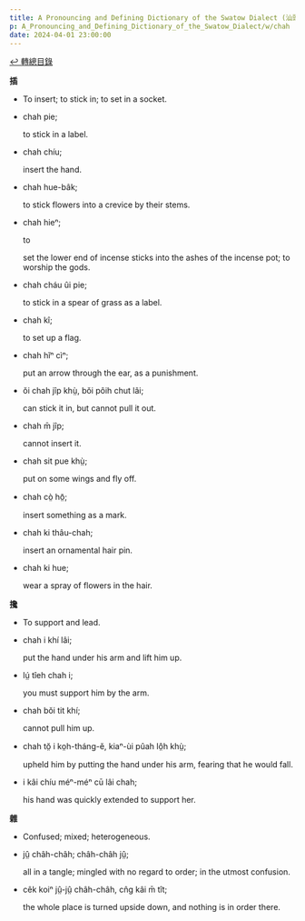 ```yaml
---
title: A Pronouncing and Defining Dictionary of the Swatow Dialect (汕頭方言音義字典) / chah
p: A_Pronouncing_and_Defining_Dictionary_of_the_Swatow_Dialect/w/chah
date: 2024-04-01 23:00:00
---
```


[↩️ 轉總目錄](/A_Pronouncing_and_Defining_Dictionary_of_the_Swatow_Dialect)


**插**
- To insert; to stick in; to set in a socket.

- chah pie;

  to stick in a label.

- chah chíu;

  insert the hand.

- chah hue-bâk;

  to stick flowers into a crevice by their stems.

- chah hieⁿ;

  to 

  set the lower end of incense sticks into the ashes of the incense pot; to worship the gods.

- chah cháu ûi pie;

  to stick in a spear of grass as a label.

- chah kî;

  to set up a flag.

- chah hĭⁿ cìⁿ;

  put an arrow through the ear, as a punishment.

- ŏi chah jîp khṳ̀, bŏi pôih chut lâi;

  can stick it in, but cannot pull it out.

- chah m̄ jîp;

  cannot insert it.

- chah sit pue khṳ̀;

  put on some wings and fly off.

- chah cò̤ hō̤;

  insert something as a mark.

- chah ki thâu-chah;

  insert an ornamental hair pin.

- chah ki hue;

  wear a spray of flowers in the hair.

**攙**
- To support and lead.

- chah i khí lâi;

  put the hand under his arm and lift him up.

- lṳ́ tîeh chah i;

  you must support him by the arm.

- chah bŏi tit khí;

  cannot pull him up.

- chah tŏ̤ i ko̤h-tháng-ĕ, kiaⁿ-ùi pûah lô̤h khṳ̀;

  upheld him by putting the hand under his arm, fearing that he would fall.

- i kâi chíu méⁿ-méⁿ cū lâi chah;

  his hand was quickly extended to support her.

**雜**
- Confused; mixed; heterogeneous.

- jṳ̂ châh-châh; châh-châh jṳ̂;

  all in a tangle; mingled with no regard to order; in the utmost confusion.

- cêk koiⁿ jṳ̂-jṳ̂ châh-châh, cn̂g kâi m̄ tît;

  the whole place is turned upside down, and nothing is in order there.